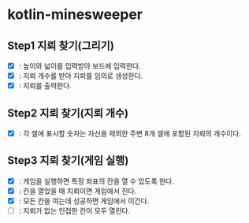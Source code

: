 # kotlin-minesweeper

## Step1 지뢰 찾기(그리기)
- [x] : 높이와 넓이를 입력받아 보드에 입력한다.
- [x] : 지뢰 개수를 받아 지뢰를 임의로 생성한다.
- [x] : 지뢰를 출력한다.

## Step2 지뢰 찾기(지뢰 개수)
- [x] : 각 셀에 표시할 숫자는 자신을 제외한 주변 8개 셀에 포함된 지뢰의 개수이다.

## Step3 지뢰 찾기(게임 실행)
- [x] : 게임을 실행하면 특정 좌표의 칸을 열 수 있도록 한다.
- [x] : 칸을 열었을 때 지뢰이면 게임에서 진다.
- [x] : 모든 칸을 여는데 성공하면 게임에서 이긴다.
- [ ] : 지뢰가 없는 인접한 칸이 모두 열린다.
